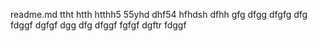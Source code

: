 readme.md
ttht
htth
htthh5
55yhd
dhf54
hfhdsh
dfhh
gfg
dfgg
dfgfg
dfg
fdggf
dgfgf
dgg
dfg
dfggf
fgfgf
dgftr
fdggf
